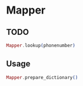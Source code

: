 # Mapper

## TODO

```elixir
Mapper.lookup(phonenumber)
```

## Usage

```elixir
Mapper.prepare_dictionary()
```